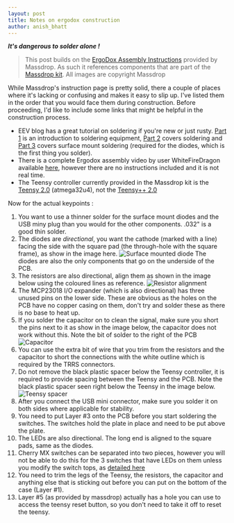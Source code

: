 ```yaml
---
layout: post
title: Notes on ergodox construction
author: anish_bhatt
---
```


***It's dangerous to solder alone !***

  > This post builds on the [ErgoDox Assembly Instructions](https://www.massdrop.com/ext/ergodox/assembly) provided by Massdrop. As such it references components that are part of the [Massdrop kit](https://www.massdrop.com/buy/ergodox?mode=guest_open). All images are copyright Massdrop

While Massdrop's instruction page is pretty solid, there a couple of places where it's lacking or confusing and makes it easy to slip up. I've listed them in the order that you would face them during construction. Before proceeding, I'd like to include some links that might be helpful in the construction process.

* EEV blog has a great tutorial on soldering if you're new or just rusty. [Part 1](https://www.youtube.com/watch?v=J5Sb21qbpEQ) is an introduction to soldering equipment, [Part 2](https://www.youtube.com/watch?v=fYz5nIHH0iY) covers soldering and [Part 3](https://www.youtube.com/watch?v=b9FC9fAlfQE) covers surface mount soldering (required for the diodes, which is the first thing you solder).
* There is a complete Ergodox assembly video by user WhiteFireDragon available [here](https://www.youtube.com/watch?v=Wr2EjWmSYKs), however there are no instructions included and it is not real time.
* The Teensy controller currently provided in the Massdrop kit is the [Teensy 2.0](https://www.pjrc.com/store/teensy.html) (atmega32u4), not the [Teensy++ 2.0](https://www.pjrc.com/store/teensypp.html)

Now for the actual keypoints :

1. You want to use a thinner solder for the surface mount diodes and the USB miny plug than you would for the other components. .032" is a good thin solder.
2. The diodes are *directional*, you want the cathode (marked with a line) facing the side with the square pad (the through-hole with the square frame), as show in the image here. <img src="{{ site.url }}/assets/images/ergodox/ergo1.jpg" title="Surface mounted diode">
The diodes are also the only components that go on the underside of the PCB.
3. The resistors are also directional, align them as shown in the image below using the coloured lines as reference. <img src="{{ site.url }}/assets/images/ergodox/ergo2.jpg" title="Resistor alignment">
4. The MCP23018 I/O expander (which is also directional) has three unused pins on the lower side. These are obvious as the holes on the PCB have no copper casing on them, don't try and solder these as there is no base to heat up.
5. If you solder the capacitor on to clean the signal, make sure you short the pins next to it as show in the image below, the capacitor does not work without this. Note the bit of solder to the right of the PCB <img src="{{ site.url }}/assets/images/ergodox/ergo3.jpg" title="Capacitor">
6. You can use the extra bit of wire that you trim from the resistors and the capacitor to short the connections with the white outline which is required by the TRRS connectors.
7. Do not remove the black plastic spacer below the Teensy controller, it is required to provide spacing between the Teensy and the PCB. Note the black plastic spacer seen right below the Teensy in the image below. <img src="{{ site.url }}/assets/images/ergodox/ergo4.jpg" title="Teensy spacer">
8. After you connect the USB mini connector, make sure you solder it on both sides where applicable for stability.
9. You need to put Layer #3 onto the PCB before you start soldering the switches. The switches hold the plate in place and need to be put above the plate.
10. The LEDs are also directional. The long end is aligned to the square pads, same as the diodes.
11. Cherry MX switches can be separated into two pieces, however you will not be able to do this for the 3 switches that have LEDs on them unless you modify the switch tops, as [detailed here](https://www.youtube.com/watch?v=TEAzBbVU-yE)
12. You need to trim the legs of the Teensy, the resistors, the capacitor and anything else that is sticking out before you can put on the bottom of the case (Layer #1).
13. Layer #5 (as provided by massdrop) actually has a hole you can use to access the teensy reset button, so you don't need to take it off to reset the teensy.
